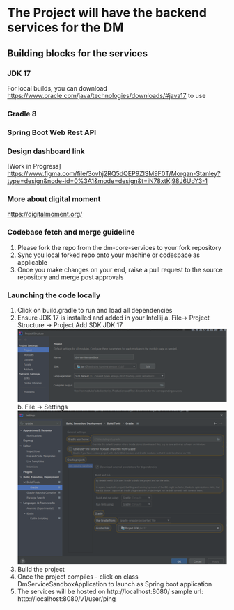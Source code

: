 # The Project will have the backend services for the DM

## Building blocks for the services
### JDK 17
For local builds, you can download https://www.oracle.com/java/technologies/downloads/#java17 to use
### Gradle 8
### Spring Boot Web Rest API


### Design dashboard link
[Work in Progress]
https://www.figma.com/file/3ovhj2RQ5dQEP9ZlSM9F0T/Morgan-Stanley?type=design&node-id=0%3A1&mode=design&t=iN78xtKj98J6UoY3-1


### More about digital moment
https://digitalmoment.org/

### Codebase fetch and merge guideline
1) Please fork the repo from the dm-core-services to your fork repository
2) Sync you local forked repo onto your machine or codespace as applicable
3) Once you make changes on your end, raise a pull request to the source repository and merge post approvals


### Launching the code locally
1) Click on build.gradle to run and load all dependencies
2) Ensure JDK 17 is installed and added in your Intellij
a. File-> Project Structure -> Project
Add SDK JDK 17
![img.png](projectSettings1.png)
b. File -> Settings
![img.png](projectSettings2.png)
3) Build the project
4) Once the project compiles - click on class DmServiceSandboxApplication to launch as Spring boot application
5) The services will be hosted on http://localhost:8080/
sample url:
   http://localhost:8080/v1/user/ping
